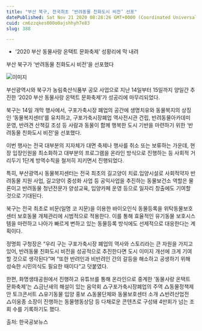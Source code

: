 ```yaml
---
title: "부산 북구, 전국최초 ‘반려동물 친화도시 비전’ 선포"
datePublished: Sat Nov 21 2020 08:28:26 GMT+0000 (Coordinated Universal Time)
cuid: cm6zzqkes000o0ajshhyh7e83
slug: 388

---
```



- '2020 부산 동물사랑 온택트 문화축제’ 성황리에 막 내려

부산 북구가 '반려동물 친화도시 비전'을 선포했다

![이미지](https://cdn.hashnode.com/res/hashnode/image/upload/v1739248645027/6633c15b-9742-416b-861f-ce2577c1e085.jpeg)

부산광역시와 북구가 농림축산식품부 공모 사업으로 지난 14일부터 15일까지 양일간 추진한 ‘2020 부산 동물사랑 온택트 문화축제’가 성공리에 마무리되었다.

북구는 14일 개막 행사에서, 구포가축시장 폐업의 공간에 생명치유와 동물복지의 상징인 ‘동물복지센터’를 유치하고, 구포가축시장폐업 역사전시관 건립, 반려동물아카데미 운영, 반려견 산책길 조성 등 사람과 동물이 함께 행복한 도시 기반을 마련하기 위한 ‘반려동물 친화도시 비전’을 선포했다.

이번 행사는 전국 대부분의 지자체가 대면 축제나 행사를 취소 또는 보류하는 가운데, 현장 입장인원을 최소화하고 대부분의 프로그램을 온라인 방식으로 진행하는 등 사회적 거리두기 1단계 방역수칙을 철저히 지키면서 진행되었다.

특히, 부산광역시 동물복지센터는 전국 최초의 길고양이 치료․입양시설로 사회적약자 반려동물 지원 사업, 길고양이 중성화 사업 등 공익사업을 추진하는 동물보건소 역할은 물론이고 반려동물 청년전문가 양성교육, 입양카페 운영 등으로 일자리 창출에도 기여할 것으로 기대된다.

북구는 전국 최초로 비문(일명 코 지문)을 이용한 바이오인식 동물등록을 위탁동물보호센터 보호동물 개체관리에 시범적으로 적용한다. 이를 통해 효율적인 유기동물 보호시스템을 마련하고 나아가 빠르게 변하고 있는 동물등록 방식에도 선제적으로 대응한다는 계획이다.

정명희 구청장은 “우리 구는 구포가축시장 폐업의 역사와 스토리라는 큰 자원을 가지고 있어, 반려동물 친화도시 비전을 성공적으로 추진한다면 도시 이미지 개선에 크게 기여할 것으로 생각된다”며 “또한 반려인과 비반려인 간의 갈등을 해소하고 공생하기 위해 성숙한 시민의식도 필요한 때이다”고 덧붙였다.

한편, 화명생태공원에서 진행하고 유튜브를 통해 온라인으로 중계한 ‘동물사랑 온택트 문화축제’는 △금난새의 해설이 있는 음악회 △구포가축시장폐업의 주역 △동물정책제안 토크콘서트 △유기동물 입양 홍보 △동물단체와 동물보호센터 소개 △반려산업전 △이웅종 소장이 진행하는 동물행동상담 등 다채로운 콘텐츠로 구성돼 4만회가 넘는 조회 수를 기록하기도 했다.

출처: 한국공보뉴스
